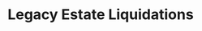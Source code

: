 ---
title: "Legacy Estate Liquidations"
url: /chesapeake/legacy-estate-liquidations/
shop: charity
---